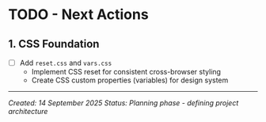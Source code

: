 # TODO - Next Actions

## 1. CSS Foundation

- [ ] Add `reset.css` and `vars.css`
  - Implement CSS reset for consistent cross-browser styling
  - Create CSS custom properties (variables) for design system

---

_Created: 14 September 2025_
_Status: Planning phase - defining project architecture_
